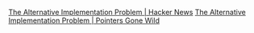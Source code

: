 
[The Alternative Implementation Problem | Hacker News](https://news.ycombinator.com/item?id=40337036)
[The Alternative Implementation Problem | Pointers Gone Wild](https://pointersgonewild.com/2024/04/20/the-alternative-implementation-problem/)
